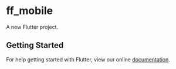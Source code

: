 # ff_mobile

A new Flutter project.

## Getting Started

For help getting started with Flutter, view our online
[documentation](https://flutter.io/).
